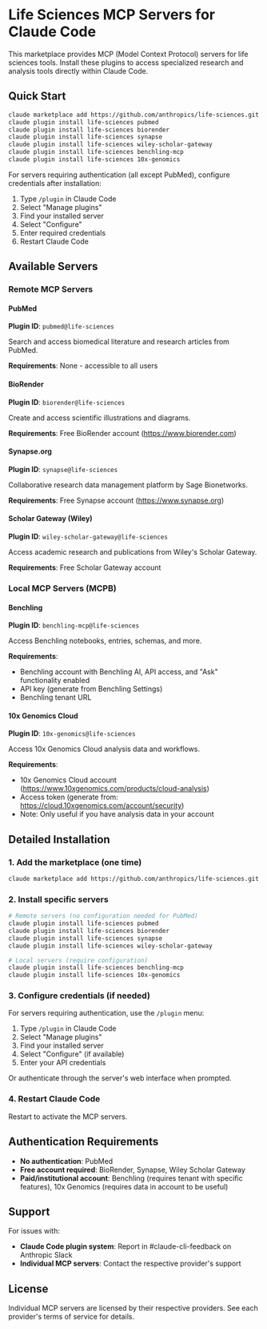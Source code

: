 # Life Sciences MCP Servers for Claude Code

This marketplace provides MCP (Model Context Protocol) servers for life sciences tools. Install these plugins to access specialized research and analysis tools directly within Claude Code.

## Quick Start

```bash
claude marketplace add https://github.com/anthropics/life-sciences.git
claude plugin install life-sciences pubmed
claude plugin install life-sciences biorender
claude plugin install life-sciences synapse
claude plugin install life-sciences wiley-scholar-gateway
claude plugin install life-sciences benchling-mcp
claude plugin install life-sciences 10x-genomics
```

For servers requiring authentication (all except PubMed), configure credentials after installation:
1. Type `/plugin` in Claude Code
2. Select "Manage plugins"
3. Find your installed server
4. Select "Configure"
5. Enter required credentials
6. Restart Claude Code

## Available Servers

### Remote MCP Servers

#### PubMed
**Plugin ID**: `pubmed@life-sciences`

Search and access biomedical literature and research articles from PubMed.

**Requirements**: None - accessible to all users

#### BioRender
**Plugin ID**: `biorender@life-sciences`

Create and access scientific illustrations and diagrams.

**Requirements**: Free BioRender account (https://www.biorender.com)

#### Synapse.org
**Plugin ID**: `synapse@life-sciences`

Collaborative research data management platform by Sage Bionetworks.

**Requirements**: Free Synapse account (https://www.synapse.org)

#### Scholar Gateway (Wiley)
**Plugin ID**: `wiley-scholar-gateway@life-sciences`

Access academic research and publications from Wiley's Scholar Gateway.

**Requirements**: Free Scholar Gateway account

### Local MCP Servers (MCPB)

#### Benchling
**Plugin ID**: `benchling-mcp@life-sciences`

Access Benchling notebooks, entries, schemas, and more.

**Requirements**:
- Benchling account with Benchling AI, API access, and "Ask" functionality enabled
- API key (generate from Benchling Settings)
- Benchling tenant URL

#### 10x Genomics Cloud
**Plugin ID**: `10x-genomics@life-sciences`

Access 10x Genomics Cloud analysis data and workflows.

**Requirements**:
- 10x Genomics Cloud account (https://www.10xgenomics.com/products/cloud-analysis)
- Access token (generate from: https://cloud.10xgenomics.com/account/security)
- Note: Only useful if you have analysis data in your account

## Detailed Installation

### 1. Add the marketplace (one time)

```bash
claude marketplace add https://github.com/anthropics/life-sciences.git
```

### 2. Install specific servers

```bash
# Remote servers (no configuration needed for PubMed)
claude plugin install life-sciences pubmed
claude plugin install life-sciences biorender
claude plugin install life-sciences synapse
claude plugin install life-sciences wiley-scholar-gateway

# Local servers (require configuration)
claude plugin install life-sciences benchling-mcp
claude plugin install life-sciences 10x-genomics
```

### 3. Configure credentials (if needed)

For servers requiring authentication, use the `/plugin` menu:
1. Type `/plugin` in Claude Code
2. Select "Manage plugins"
3. Find your installed server
4. Select "Configure" (if available)
5. Enter your API credentials

Or authenticate through the server's web interface when prompted.

### 4. Restart Claude Code

Restart to activate the MCP servers.

## Authentication Requirements

- **No authentication**: PubMed
- **Free account required**: BioRender, Synapse, Wiley Scholar Gateway
- **Paid/institutional account**: Benchling (requires tenant with specific features), 10x Genomics (requires data in account to be useful)

## Support

For issues with:
- **Claude Code plugin system**: Report in #claude-cli-feedback on Anthropic Slack
- **Individual MCP servers**: Contact the respective provider's support

## License

Individual MCP servers are licensed by their respective providers. See each provider's terms of service for details.
